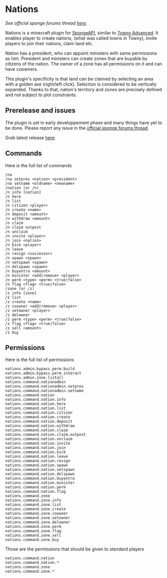 # Nations

*See official sponge forums thread [here]().*

Nations is a minecraft plugin for [SpongeAPI](https://github.com/SpongePowered/SpongeAPI), similar to [Towny Advanced](http://towny.palmergames.com/). It enables player to create nations, (what was called towns in Towny), invite players to join their nations, claim land etc.

Nation has a president, who can appoint ministers with same permissions as him. President and ministers can create zones that are buyable by citizens of the nation. The owner of a zone has all permissions on it and can have coowners.

This plugin's specificity is that land can be claimed by selecting an area with a golden axe (right/left click). Selection is considered to be vertically expanded. Thanks to that, nation's territory and zones are precisely defined and not subject to plot constraints.

## Prerelease and issues

The plugin is yet in early developpement phase and many things have yet to be done. Please report any issue in the [official sponge forums thread]().

Grab latest release [here](https://github.com/Arckenver/Nations/releases).

## Commands

Here is the full list of commands
```
/na
/na setpres <nation> <president>
/na setname <oldname> <newname>
/nation (or /n)
/n info [nation]
/n here
/n list
/n citizen <player>
/n create <name>
/n deposit <amount>
/n withdraw <amount>
/n claim
/n claim outpost
/n unclaim
/n invite <player>
/n join <nation>
/n kick <player>
/n leave
/n resign <successor>
/n spawn <spawn>
/n setspawn <spawn>
/n delspawn <spawn>
/n buyextra <amount>
/n minister <add|remove> <player>
/n perm <type> <perm> <true|false>
/n flag <flag> <true|false>
/zone (or /z)
/z info [zone]
/z list
/z create <name>
/z coowner <add|remove> <player>
/z setowner <player>
/z delowner
/z perm <type> <perm> <true|false>
/z flag <flag> <true|false>
/z sell <amount>
/z buy
```

## Permissions

Here is the full list of permissions
```
nations.admin.bypass.perm.build
nations.admin.bypass.perm.interact
nations.admin.zone.listall
nations.command.nationadmin
nations.command.nationadmin.setpres
nations.command.nationadmin.setname
nations.command.nation
nations.command.nation.info
nations.command.nation.here
nations.command.nation.list
nations.command.nation.citizen
nations.command.nation.create
nations.command.nation.deposit
nations.command.nation.withdraw
nations.command.nation.claim
nations.command.nation.claim.outpost
nations.command.nation.unclaim
nations.command.nation.invite
nations.command.nation.join
nations.command.nation.kick
nations.command.nation.leave
nations.command.nation.resign
nations.command.nation.spawn
nations.command.nation.setspawn
nations.command.nation.delspawn
nations.command.nation.buyextra
nations.command.nation.minister
nations.command.nation.perm
nations.command.nation.flag
nations.command.zone
nations.command.zone.info
nations.command.zone.list
nations.command.zone.create
nations.command.zone.coowner
nations.command.zone.setowner
nations.command.zone.delowner
nations.command.zone.perm
nations.command.zone.flag
nations.command.zone.sell
nations.command.zone.buy
```

Those are the permissions that should be given to standard players
```
nations.command.nation
nations.command.nation.*
nations.command.zone
nations.command.zone.*
```



